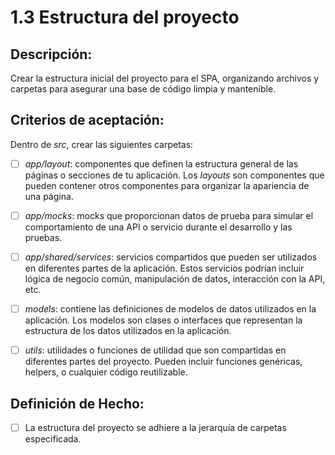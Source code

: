 # 1.3 Estructura del proyecto

## Descripción:

Crear la estructura inicial del proyecto para el SPA, organizando archivos y carpetas para asegurar una base de código limpia y mantenible.

## Criterios de aceptación:

Dentro de _src_, crear las siguientes carpetas:

- [ ] _app/layout_: componentes que definen la estructura general de las páginas o secciones de tu aplicación. Los _layouts_ son componentes que pueden contener otros componentes para organizar la apariencia de una página.

- [ ] _app/mocks_: mocks que proporcionan datos de prueba para simular el comportamiento de una API o servicio durante el desarrollo y las pruebas.

- [ ] _app/shared/services_: servicios compartidos que pueden ser utilizados en diferentes partes de la aplicación. Estos servicios podrían incluir lógica de negocio común, manipulación de datos, interacción con la API, etc.

- [ ] _models_: contiene las definiciones de modelos de datos utilizados en la aplicación. Los modelos son clases o interfaces que representan la estructura de los datos utilizados en la aplicación.

- [ ] _utils_: utilidades o funciones de utilidad que son compartidas en diferentes partes del proyecto. Pueden incluir funciones genéricas, helpers, o cualquier código reutilizable.

## Definición de Hecho:

- [ ] La estructura del proyecto se adhiere a la jerarquía de carpetas especificada.
